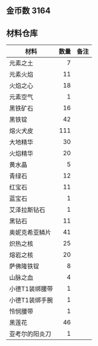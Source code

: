 ## 金币数 3164
## 材料仓库
| 材料        | 数量   |  备注  |
| --------   | -----:  | :----:  |
| 元素之土      | 7   |        |
| 元素火焰      | 11   |        |
| 火焰之心        |   18   |      |
| 元素空气        |    1   |    |
|黑铁矿石|16||
|黑铁锭|42||
|熔火犬皮|111||
|大地精华|30||
|火焰精华|20||
|黄水晶|5||
|青绿石|12||
|红宝石|11||
|蓝宝石|1||
|艾泽拉斯钻石|1||
|黑钻石|11||
|奥妮克希亚鳞片|41||
|炽热之核|25||
|熔岩之核|20||
|萨佛隆铁锭|8||
|山脉之血|4||
|小德T1装绑腰带|1||
|小德T1装绑手腕|1||
|怜悯腰带|1||
|黑莲花|46||
|亚考尔的阳炎刀|1||
